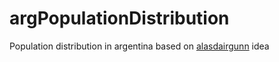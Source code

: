 # argPopulationDistribution
Population distribution in argentina based on [alasdairgunn](https://www.deviantart.com/alasdairgunn) idea
